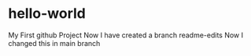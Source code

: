 # hello-world
My First github Project
Now I have created a branch readme-edits
Now I changed this in main branch
